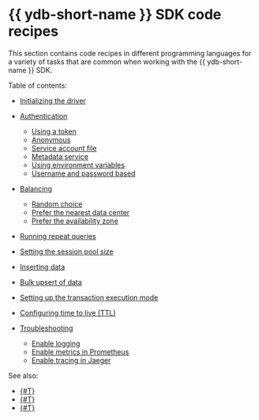 # {{ ydb-short-name }} SDK code recipes

This section contains code recipes in different programming languages for a variety of tasks that are common when working with the {{ ydb-short-name }} SDK.

Table of contents:

- [Initializing the driver](init.md)
- [Authentication](auth.md)

  - [Using a token](auth-access-token.md)
  - [Anonymous](auth-anonymous.md)
  - [Service account file](auth-service-account.md)
  - [Metadata service](auth-metadata.md)
  - [Using environment variables](auth-env.md)
  - [Username and password based](auth-static.md)

- [Balancing](balancing.md)

  - [Random choice](balancing-random-choice.md)
  - [Prefer the nearest data center](balancing-prefer-local.md)
  - [Prefer the availability zone](balancing-prefer-location.md)

- [Running repeat queries](retry.md)
- [Setting the session pool size](session-pool-limit.md)
- [Inserting data](upsert.md)
- [Bulk upsert of data](bulk-upsert.md)
- [Setting up the transaction execution mode](tx-control.md)
- [Configuring time to live (TTL)](ttl.md)
- [Troubleshooting](debug.md)

  - [Enable logging](debug-logs.md)
  - [Enable metrics in Prometheus](debug-prometheus.md)
  - [Enable tracing in Jaeger](debug-jaeger.md)

See also:

- [{#T}](../../dev/index.md)
- [{#T}](../../dev/example-app/index.md)
- [{#T}](../../reference/ydb-sdk/index.md)
